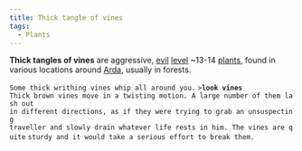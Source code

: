 ```yaml
---
title: Thick tangle of vines
tags:
  - Plants
---
```

**Thick tangles of vines** are aggressive, [evil](alignment "wikilink")
[level](level "wikilink") ~13-14 [plants](plant "wikilink"), found in
various locations around [Arda](Arda "wikilink"), usually in forests.

`Some thick writhing vines whip all around you.`
`>`**`look vines`**
`Thick brown vines move in a twisting motion. A large number of them lash out`
`in different directions, as if they were trying to grab an unsuspecting`
`traveller and slowly drain whatever life rests in him. The vines are quite`
`sturdy and it would take a serious effort to break them.`

